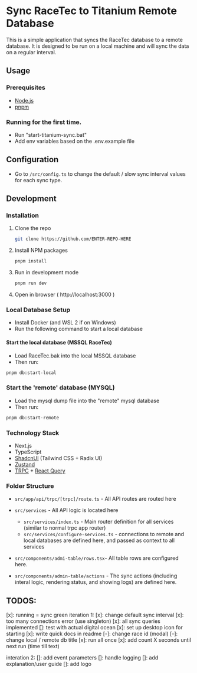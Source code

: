 # Sync RaceTec to Titanium Remote Database

This is a simple application that syncs the RaceTec database to a remote database. It is designed to be run on a local machine and will sync the data on a regular interval.

## Usage

### Prerequisites

- [Node.js](https://nodejs.org/en/download/)
- [pnpm](https://pnpm.io/installation)

### Running for the first time.

- Run "start-titanium-sync.bat"
- Add env variables based on the .env.example file

## Configuration

- Go to `/src/config.ts` to change the default / slow sync interval values for each sync type.

## Development

### Installation

1. Clone the repo

   ```sh
   git clone https://github.com/ENTER-REPO-HERE
   ```

2. Install NPM packages

   ```sh
   pnpm install

   ```

3. Run in development mode
   ```sh
   pnpm run dev
   ```
4. Open in browser ( http://localhost:3000 )

### Local Database Setup

- Install Docker (and WSL 2 if on Windows)
- Run the following command to start a local database

#### Start the local database (MSSQL RaceTec)

- Load RaceTec.bak into the local MSSQL database
- Then run:

```sh
pnpm db:start-local
```

### Start the 'remote' database (MYSQL)

- Load the mysql dump file into the "remote" mysql database
- Then run:

```sh
pnpm db:start-remote
```

### Technology Stack

- Next.js
- TypeScript
- [ShadcnUI](https://ui.shadcn.com/) (Tailwind CSS + Radix UI)
- [Zustand](https://docs.pmnd.rs/zustand/getting-started/introduction)
- [TRPC](https://trpc.io/) + [React Query](https://tanstack.com/query/latest/docs/framework/react/overview)

### Folder Structure

- `src/app/api/trpc/[trpc]/route.ts` - All API routes are routed here
- `src/services` - All API logic is located here

  - `src/services/index.ts` - Main router definition for all services (similar to normal trpc app router)
  - `src/services/configure-services.ts` - connections to remote and local databases are defined here, and passed as context to all services

- `src/components/admi-table/rows.tsx`- All table rows are configured here.
- `src/components/admin-table/actions` - The sync actions (including interal logic, rendering status, and showing logs) are defined here.

## TODOS:

[x]: running = sync green
iteration 1:
[x]: change default sync interval
[x]: too many connections error (use singleton)
[x]: all sync queries implemented
[]: test with actual digital ocean
[x]: set up desktop icon for starting
[x]: write quick docs in readme
[-]: change race id (modal)
[-]: change local / remote db title
[x]: run all once
[x]: add count X seconds until next run (time till text)

interation 2:
[]: add event parameters
[]: handle logging
[]: add explanation/user guide
[]: add logo
